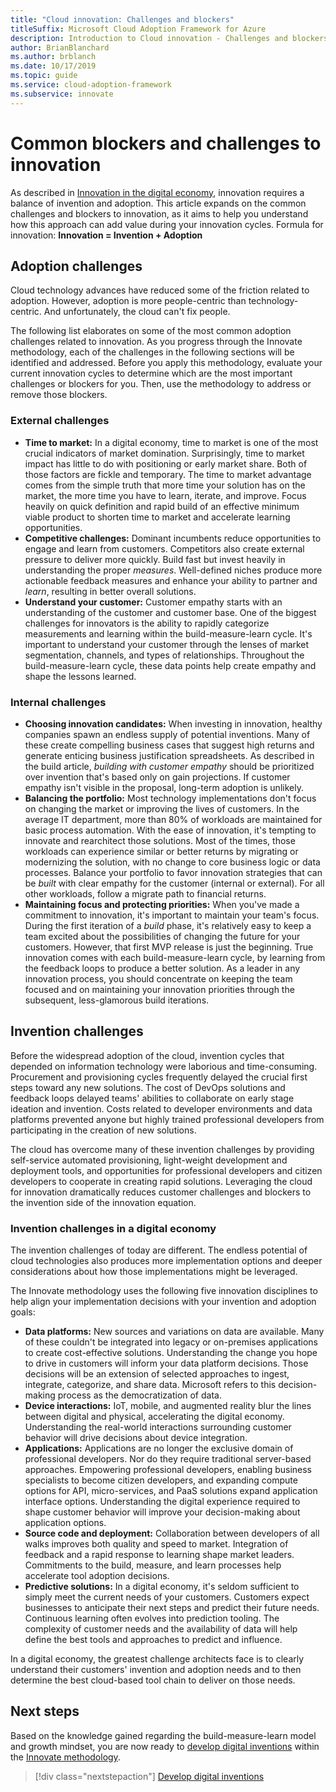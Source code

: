 ```yaml
---
title: "Cloud innovation: Challenges and blockers"
titleSuffix: Microsoft Cloud Adoption Framework for Azure
description: Introduction to Cloud innovation - Challenges and blockers
author: BrianBlanchard
ms.author: brblanch
ms.date: 10/17/2019
ms.topic: guide
ms.service: cloud-adoption-framework
ms.subservice: innovate
---
```


# Common blockers and challenges to innovation

As described in [Innovation in the digital economy](./index.md), innovation requires a balance of invention and adoption. This article expands on the common challenges and blockers to innovation, as it aims to help you understand how this approach can add value during your innovation cycles. Formula for innovation: **Innovation = Invention + Adoption**

## Adoption challenges

Cloud technology advances have reduced some of the friction related to adoption. However, adoption is more people-centric than technology-centric. And unfortunately, the cloud can't fix people.

The following list elaborates on some of the most common adoption challenges related to innovation. As you progress through the Innovate methodology, each of the challenges in the following sections will be identified and addressed. Before you apply this methodology, evaluate your current innovation cycles to determine which are the most important challenges or blockers for you. Then, use the methodology to address or remove those blockers.

### External challenges

- **Time to market:** In a digital economy, time to market is one of the most crucial indicators of market domination. Surprisingly, time to market impact has little to do with positioning or early market share. Both of those factors are fickle and temporary. The time to market advantage comes from the simple truth that more time your solution has on the market, the more time you have to learn, iterate, and improve. Focus heavily on quick definition and rapid build of an effective minimum viable product to shorten time to market and accelerate learning opportunities.
- **Competitive challenges:** Dominant incumbents reduce opportunities to engage and learn from customers. Competitors also create external pressure to deliver more quickly. Build fast but invest heavily in understanding the proper _measures_. Well-defined niches produce more actionable feedback measures and enhance your ability to partner and _learn_, resulting in better overall solutions.
- **Understand your customer:** Customer empathy starts with an understanding of the customer and customer base. One of the biggest challenges for innovators is the ability to rapidly categorize measurements and learning within the build-measure-learn cycle. It's important to understand your customer through the lenses of market segmentation, channels, and types of relationships. Throughout the build-measure-learn cycle, these data points help create empathy and shape the lessons learned.

### Internal challenges

- **Choosing innovation candidates:** When investing in innovation, healthy companies spawn an endless supply of potential inventions. Many of these create compelling business cases that suggest high returns and generate enticing business justification spreadsheets. As described in the build article, *building with customer empathy* should be prioritized over invention that's based only on gain projections. If customer empathy isn't visible in the proposal, long-term adoption is unlikely.
- **Balancing the portfolio:** Most technology implementations don't focus on changing the market or improving the lives of customers. In the average IT department, more than 80% of workloads are maintained for basic process automation. With the ease of innovation, it's tempting to innovate and rearchitect those solutions. Most of the times, those workloads can experience similar or better returns by migrating or modernizing the solution, with no change to core business logic or data processes. Balance your portfolio to favor innovation strategies that can be _built_ with clear empathy for the customer (internal or external). For all other workloads, follow a migrate path to financial returns.
- **Maintaining focus and protecting priorities:** When you've made a commitment to innovation, it's important to maintain your team's focus. During the first iteration of a *build* phase, it's relatively easy to keep a team excited about the possibilities of changing the future for your customers. However, that first MVP release is just the beginning. True innovation comes with each build-measure-learn cycle, by learning from the feedback loops to produce a better solution. As a leader in any innovation process, you should concentrate on keeping the team focused and on maintaining your innovation priorities through the subsequent, less-glamorous build iterations.

## Invention challenges

Before the widespread adoption of the cloud, invention cycles that depended on information technology were laborious and time-consuming. Procurement and provisioning cycles frequently delayed the crucial first steps toward any new solutions. The cost of DevOps solutions and feedback loops delayed teams' abilities to collaborate on early stage ideation and invention. Costs related to developer environments and data platforms prevented anyone but highly trained professional developers from participating in the creation of new solutions.

The cloud has overcome many of these invention challenges by providing self-service automated provisioning, light-weight development and deployment tools, and opportunities for professional developers and citizen developers to cooperate in creating rapid solutions. Leveraging the cloud for innovation dramatically reduces customer challenges and blockers to the invention side of the innovation equation.

### Invention challenges in a digital economy

The invention challenges of today are different. The endless potential of cloud technologies also produces more implementation options and deeper considerations about how those implementations might be leveraged.

The Innovate methodology uses the following five innovation disciplines to help align your implementation decisions with your invention and adoption goals:

- **Data platforms:** New sources and variations on data are available. Many of these couldn't be integrated into legacy or on-premises applications to create cost-effective solutions. Understanding the change you hope to drive in customers will inform your data platform decisions. Those decisions will be an extension of selected approaches to ingest, integrate, categorize, and share data. Microsoft refers to this decision-making process as the democratization of data.
- **Device interactions:** IoT, mobile, and augmented reality blur the lines between digital and physical, accelerating the digital economy. Understanding the real-world interactions surrounding customer behavior will drive decisions about device integration.
- **Applications:** Applications are no longer the exclusive domain of professional developers. Nor do they require traditional server-based approaches. Empowering professional developers, enabling business specialists to become citizen developers, and expanding compute options for API, micro-services, and PaaS solutions expand application interface options. Understanding the digital experience required to shape customer behavior will improve your decision-making about application options.
- **Source code and deployment:** Collaboration between developers of all walks improves both quality and speed to market. Integration of feedback and a rapid response to learning shape market leaders. Commitments to the build, measure, and learn processes help accelerate tool adoption decisions.
- **Predictive solutions:** In a digital economy, it's seldom sufficient to simply meet the current needs of your customers. Customers expect businesses to anticipate their next steps and predict their future needs. Continuous learning often evolves into prediction tooling. The complexity of customer needs and the availability of data will help define the best tools and approaches to predict and influence.

In a digital economy, the greatest challenge architects face is to clearly understand their customers' invention and adoption needs and to then determine the best cloud-based tool chain to deliver on those needs.

## Next steps

Based on the knowledge gained regarding the build-measure-learn model and growth mindset, you are now ready to [develop digital inventions](./invention.md) within the [Innovate methodology](./index.md).

> [!div class="nextstepaction"]
> [Develop digital inventions](./invention.md)
